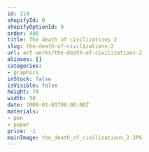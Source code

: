 ```yaml
---
id: 110
shopifyId: 0
shopifyOptionId: 0
order: 486
title: The death of civilizations 2
slug: the-death-of-civilizations-2
url: art-works/the-death-of-civilizations-2
aliases: []
categories:
- graphics
inStock: false
isVisible: false
height: 70
width: 50
date: 2009-01-01T00:00:00Z
materials:
- pen
- paper
price: -1
mainImage: the_death_of_civilizations_2.JPG
---
```

